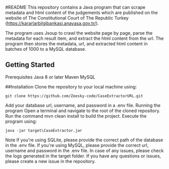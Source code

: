 #README
This repository contains a Java program that can scrape metadata and html content of the judgements which are published on the website of The Constitutional Court of The Republic Turkey (https://kararlarbilgibankasi.anayasa.gov.tr/).

The program uses Jsoup to crawl the website page by page, parse the metadata for each result item, and extract the html content from the url. The program then stores the metadata, url, and extracted html content in batches of 1000 to a MySQL database.

## Getting Started
Prerequisites
Java 8 or later
Maven
MySQL

##Installation
Clone the repository to your local machine using:

```
git clone https://github.com/Zeesky-code/CaseExtractorURL.git
```

Add your database url, username, and password in a .env file.
Running the program
Open a terminal and navigate to the root of the cloned repository.
Run the command mvn clean install to build the project.
Execute the program using:
```
java -jar target\CaseExtractor.jar
```

Note
If you're using SQLite, please provide the correct path of the database in the .env file.
If you're using MySQL, please provide the correct url, username and password in the .env file.
In case of any issues, please check the logs generated in the target folder.
If you have any questions or issues, please create a new issue in the repository.